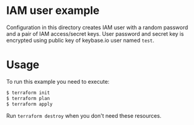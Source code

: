 # IAM user example

Configuration in this directory creates IAM user with a random password and a pair of IAM access/secret keys.
User password and secret key is encrypted using public key of keybase.io user named `test`.

# Usage

To run this example you need to execute:

```bash
$ terraform init
$ terraform plan
$ terraform apply
```

Run `terraform destroy` when you don't need these resources.
